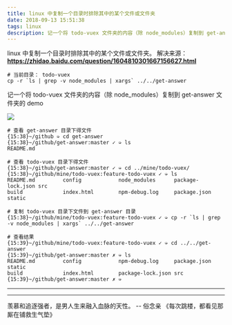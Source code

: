 ```yaml
---
title: linux 中复制一个目录时排除其中的某个文件或文件夹
date: 2018-09-13 15:51:38
tags: linux
description: 记一个将 todo-vuex 文件夹的内容（除 node_modules）复制到 get-answer 文件夹的 demo
---
```

linux 中复制一个目录时排除其中的某个文件或文件夹。
解决来源：
__https://zhidao.baidu.com/question/1604810301667156627.html__

```
# 当前目录： todo-vuex 
cp -r `ls | grep -v node_modules | xargs` ../../get-answer
```

记一个将 todo-vuex 文件夹的内容（除 node_modules）复制到 get-answer 文件夹的 demo

![](/images/201809/WX20180913-154021.png)

```
# 查看 get-answer 目录下得文件
{15:38}~/github ➭ cd get-answer
{15:38}~/github/get-answer:master ✓ ➭ ls
README.md

# 查看 todo-vuex 目录下得文件
{15:38}~/github/get-answer:master ✓ ➭ cd ../mine/todo-vuex/
{15:38}~/github/mine/todo-vuex:feature-todo-vuex ✓ ➭ ls
README.md         config            node_modules      package-lock.json src
build             index.html        npm-debug.log     package.json      static

# 复制 todo-vuex 目录下文件到 get-answer 目录
{15:38}~/github/mine/todo-vuex:feature-todo-vuex ✓ ➭ cp -r `ls | grep -v node_modules | xargs` ../../get-answer

# 查看结果
{15:39}~/github/mine/todo-vuex:feature-todo-vuex ✓ ➭ cd ../../get-answer
{15:39}~/github/get-answer:master ✗ ➭ ls
README.md         config            npm-debug.log     package.json      static
build             index.html        package-lock.json src
{15:39}~/github/get-answer:master ✗ ➭
```

---

---

羡慕和追逐强者，是男人生来融入血脉的天性。
-- 俗念亲 《每次跳楼，都看见那厮在铺救生气垫》
